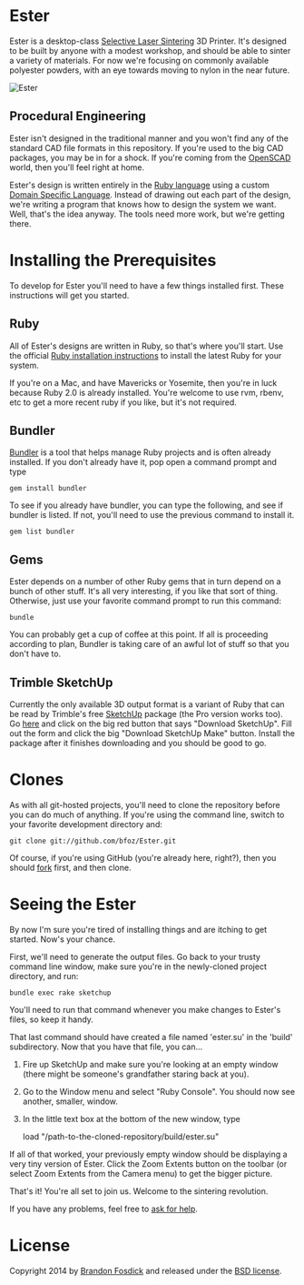 Ester
=====

Ester is a desktop-class [Selective Laser Sintering]() 3D Printer. It's designed to be built by anyone with a modest workshop, and should be able to sinter a variety of materials. For now we're focusing on commonly available polyester powders, with an eye towards moving to nylon in the near future.

![Ester](https://cloud.githubusercontent.com/assets/874862/5143939/4acaaaae-71d0-11e4-96af-adb23f9135f7.jpg)

Procedural Engineering
----------------------

Ester isn't designed in the traditional manner and you won't find any of the standard CAD file formats in this repository. If you're used to the big CAD packages, you may be in for a shock. If you're coming from the [OpenSCAD](http://www.openscad.org) world, then you'll feel right at home.

Ester's design is written entirely in the [Ruby language](https://www.ruby-lang.org/en/) using a custom [Domain Specific Language](http://en.wikipedia.org/wiki/Domain-specific_language). Instead of drawing out each part of the design, we're writing a program that knows how to design the system we want. Well, that's the idea anyway. The tools need more work, but we're getting there.

Installing the Prerequisites
============================

To develop for Ester you'll need to have a few things installed first. These instructions will get you started.

Ruby
----

All of Ester's designs are written in Ruby, so that's where you'll start. Use the official [Ruby installation instructions](https://www.ruby-lang.org/en/installation/) to install the latest Ruby for your system.

If you're on a Mac, and have Mavericks or Yosemite, then you're in luck because Ruby 2.0 is already installed. You're welcome to use rvm, rbenv, etc to get a more recent ruby if you like, but it's not required.

Bundler
-------

[Bundler](http://bundler.io) is a tool that helps manage Ruby projects and is often already installed. If you don't already have it, pop open a command prompt and type

    gem install bundler

To see if you already have bundler, you can type the following, and see if bundler is listed. If not, you'll need to use the previous command to install it.

    gem list bundler

Gems
----

Ester depends on a number of other Ruby gems that in turn depend on a bunch of other stuff. It's all very interesting, if you like that sort of thing. Otherwise, just use your favorite command prompt to run this command:

    bundle

You can probably get a cup of coffee at this point. If all is proceeding according to plan, Bundler is taking care of an awful lot of stuff so that you don't have to.

Trimble SketchUp
----------------

Currently the only available 3D output format is a variant of Ruby that can be read by Trimble's free [SketchUp](http://www.sketchup.com) package (the Pro version works too). Go [here](http://www.sketchup.com) and click on the big red button that says "Download SketchUp". Fill out the form and click the big "Download SketchUp Make" button. Install the package after it finishes downloading and you should be good to go.

Clones
======

As with all git-hosted projects, you'll need to clone the repository before you can do much of anything. If you're using the command line, switch to your favorite development directory and:

    git clone git://github.com/bfoz/Ester.git

Of course, if you're using GitHub (you're already here, right?), then you should [fork](https://github.com/bfoz/Ester/fork) first, and then clone.

Seeing the Ester
================

By now I'm sure you're tired of installing things and are itching to get started. Now's your chance.

First, we'll need to generate the output files. Go back to your trusty command line window, make sure you're in the newly-cloned project directory, and run:

    bundle exec rake sketchup

You'll need to run that command whenever you make changes to Ester's files, so keep it handy.

That last command should have created a file named 'ester.su' in the 'build' subdirectory. Now that you have that file, you can...

1. Fire up SketchUp and make sure you're looking at an empty window (there might be someone's grandfather staring back at you).
2. Go to the Window menu and select "Ruby Console". You should now see another, smaller, window.
3. In the little text box at the bottom of the new window, type


    load "/path-to-the-cloned-repository/build/ester.su"

If all of that worked, your previously empty window should be displaying a very tiny version of Ester. Click the Zoom Extents button on the toolbar (or select Zoom Extents from the Camera menu) to get the bigger picture.

That's it! You're all set to join us. Welcome to the sintering revolution.

If you have any problems, feel free to [ask for help](bfosdick@gmail.com).

License
=======

Copyright 2014 by [Brandon Fosdick](bfoz@bfoz.net) and released under the [BSD license](http://opensource.org/licenses/BSD-2-Clause).

